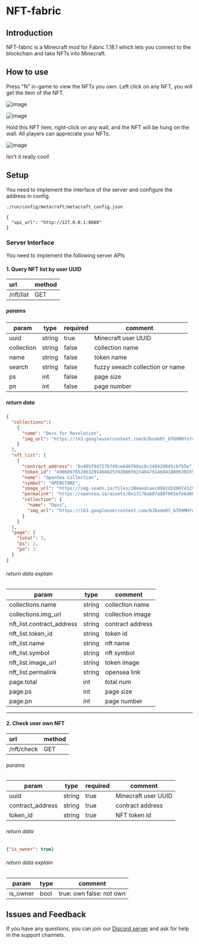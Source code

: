 # NFT-fabric

## Introduction

NFT-fabric is a Minecraft mod for Fabric 1.18.1 which lets you connect to the blockchain and take NFTs into Minecraft.

## How to use

Press "N" in-game to view the NFTs you own.
Left click on any NFT, you will get the item of the NFT.

![image](https://user-images.githubusercontent.com/5381613/183366156-7e9e99ab-91b4-4ae4-89b2-19ae0dc1c72f.png)

![image](https://user-images.githubusercontent.com/5381613/183366179-d3571501-b3c2-4e50-822e-dfe1dba87612.png)

Hold this NFT item, right-click on any wall, and the NFT will be hung on the wall. All players can appreciate your NFTs.

![image](https://user-images.githubusercontent.com/5381613/183366200-6651204c-29b3-4e20-8adc-817820125c72.png)

Isn't it really cool!

## Setup

You need to implement the interface of the server and configure the address in config.

```
./run/config/metacraft/metacraft_config.json
```

```
{
  "api_url": "http://127.0.0.1:8080"
}
```

### Server Interface
You need to implement the following server APIs

#### 1. Query NFT list by user UUID

| url       | method |
| :-------- | :------ | 
| /nft/list | GET     | 

##### params

| param       | type   | required | comment           |
| ---------- | ------ | -------- | ------------------ |
| uuid       | string | true     | Minecraft user UUID|
| collection | string | false     | collection name     |
| name       | string | false     | token name       |
| search     | string | false     | fuzzy seeach collection or name |
| ps         | int    | false    | page size | 
| pn         | int    | false    | page  number |

##### return data

```json
{
  "collections":[
    {
      "name": "Devs for Revolution",
      "img_url": "https://lh3.googleusercontent.com/6Jbode0t_bTO9MHYoYvjIW9nHENCxOs40EGg3Z5ptg4lLlD2z2WXEAIrjyV929aQnIi94hPL4VZ3Pl2NWOO_tSaO6gdjdrcMHrF9=s120"
    }
  ],
  "nft_list": [
    {
      "contract_address": "0x495f947276749ce646f68ac8c248420045cb7b5e",
      "token_id": "49060976528632914668253920865615404791469418896301597540949926131673459589121",
      "name": "OpenSea Collection",
      "symbol": "OPENSTORE",
      "image_url": "https://img.seadn.io/files/284aedcaec8982d2d807412944183ca7.png?fit=max&w=600",
      "permalink": "https://opensea.io/assets/0x13178ab07a88f065efe6d06089a6e6ab55ae8a15/187",
      "collection": {
        "name": "Devs",
        "img_url": "https://lh3.googleusercontent.com/6Jbode0t_bTO9MHYoYvjIW9nHENCxOs40EGg3Z5ptg4lLlD2z2WXEAIrjyV929aQnIi94hPL4VZ3Pl2NWOO_tSaO6gdjdrcMHrF9=s120"
      }
    }
  ],
  "page": {
    "total": 3,
    "ps": 2,
    "pn": 3
  }
}
```

###### return data explain

| param                     | type   | comment              |
| ------------------------- | ------ | ------------------ |
| collections.name          | string | collection name     |
| collections.img_url       | string | collection image |
| nft_list.contract_address | string | contract address           |
| nft_list.token_id         | string | token id           |
| nft_list.name             | string | nft name              |
| nft_list.symbol           | string | nft symbol               |
| nft_list.image_url        | string | token image           |
| nft_list.permalink        | string | opensea link        |
| page.total                | int    | total num   |
| page.ps                   | int    | page size           |
| page.pn                   | int    |page number            |

-------

#### 2. Check user own NFT

| url       | method |
| :-------- | :------ | 
| /nft/check | GET    | 


######  params

| param       | type   | required | comment           |
| ------- | ------ | -------- | -------- |
| uuid | string | true     | Minecraft user UUID |
| contract_address | string | true     | contract address |
| token_id | string | true     | NFT token id |


###### return data

```json
{"is_owner": true}
```

###### return data explain

| param       | type   |  comment           |
| ----------- | ---- | --------------------------- |
| is_owner | bool | true: own  false: not own |

## Issues and Feedback

If you have any questions, you can join our [Discord server](http://discord.gg/yEv3qKhVBH) and ask for help in the support channels.
